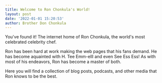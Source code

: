 ```yaml
---
title: Welcome to Ron Chonkula's World!
layout: post
date: '2022-01-01 15:20:53'
author: Brother Don Chonkula
---
```


You've found it! The internet home of Ron Chonkula, the world's most celebrated celebrity chef. 

Ron has been hard at work making the web pages that his fans demand. He has become aquainted with H. Tee Emm-elll and even See Ess Ess! As with most of his endeavors, Ron has become a master of both. 

Here you will find a collection of blog posts, podcasts, and other media that Ron knows to be the best.
